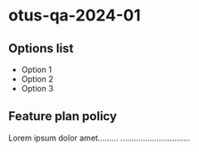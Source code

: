 # otus-qa-2024-01

## Options list
- Option 1
- Option 2
- Option 3

## Feature plan policy
Lorem ipsum dolor amet.........
...............................

